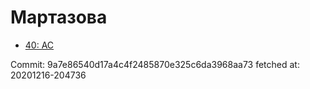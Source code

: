 # Мартазова
- [40: AC](40.md)

Commit: 9a7e86540d17a4c4f2485870e325c6da3968aa73
 fetched at: 20201216-204736
